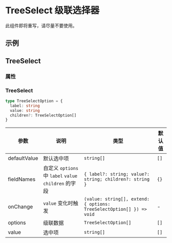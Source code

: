 # TreeSelect 级联选择器 

<Alert type="error">
此组件即将重写，请尽量不要使用。
</Alert>

## 示例

<code src="./demos/demo1.tsx"></code>

## TreeSelect

### 属性

### TreeSelect

```typescript | pure
type TreeSelectOption = {
  label: string
  value: string
  children?: TreeSelectOption[]
}
```

| 参数         | 说明                                                  | 类型                                                                 | 默认值 |
| ------------ | ----------------------------------------------------- | -------------------------------------------------------------------- | ------ |
| defaultValue | 默认选中项                                            | `string[]`                                                           | `[]`   |
| fieldNames   | 自定义 `options` 中 `label` `value` `children` 的字段 | `{ label?: string; value?: string; children?: string }`              | `{}`   |
| onChange     | `value` 变化时触发                                    | `(value: string[], extend: { options: TreeSelectOption[] }) => void` | -      |
| options      | 级联数据                                              | `TreeSelectOption[]`                                                 | `[]`   |
| value        | 选中项                                                | `string[]`                                                           | `[]`   |
